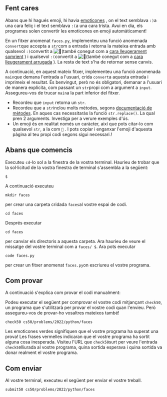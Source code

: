 ## Fent cares

Abans que hi hagués emoji, hi havia [emoticones](https://en.wikipedia.org/wiki/List_of_emoticons) , on el text semblava `:)`a una cara feliç i el text semblava `:(`a una cara trista. Avui en dia, els programes solen convertir les emoticones en emoji automàticament!

En un fitxer anomenat `faces.py`, implementeu una funció anomenada `convert`que accepta a `str`com a entrada i retorna la mateixa entrada amb qualsevol `:)`convertit a ![🙂](https://twemoji.maxcdn.com/v/14.0.2/72x72/1f642.png)(també conegut com a [cara lleugerament somrient](https://emojipedia.org/slightly-smiling-face/) ) i qualsevol `:(`convertit a ![🙁](https://twemoji.maxcdn.com/v/14.0.2/72x72/1f641.png)(també conegut com a [cara lleugerament arrugada](https://emojipedia.org/slightly-frowning-face/) ). La resta de text s'ha de retornar sense canvis.

A continuació, en aquest mateix fitxer, implementeu una funció anomenada `main`que demana l'entrada a l'usuari, crida `convert`a aquesta entrada i imprimeix el resultat. És benvingut, però no és obligatori, demanar a l'usuari de manera explícita, com passant un `str`propi com a argument a `input`. Assegureu-vos de trucar `main`a la part inferior del fitxer.


-   Recordeu que `input` retorna un `str`.
-   Recordeu que a `str`inclou molts mètodes, segons [documentació de mètodes](https://docs.python.org/es/3/library/stdtypes.html#string-methods). En aques cas necessitaràs la funció `str.replace()`. La qual pren 2 arguments. Investiga per a verure exemples d'ús.
-   Un emoji és en realitat només un caràcter, així que pots citar-lo com qualsevol `str`, a la com `🥰` . I pots copiar i enganxar l'emoji d'aquesta pàgina al teu propi codi segons sigui necessari.!

## Abans que comencis

Executeu `cd`\-lo sol a la finestra de la vostra terminal. Hauríeu de trobar que la sol·licitud de la vostra finestra de terminal s'assembla a la següent:
```
$
```
A continuació executeu
```
mkdir faces
```
per crear una carpeta cridada `faces`al vostre espai de codi.
```
cd faces
```
Després executar
```
cd faces
```

per canviar els directoris a aquesta carpeta. Ara hauríeu de veure el missatge del vostre terminal com a `faces/ $`. Ara pots executar
```
code faces.py
```
per crear un fitxer anomenat `faces.py`on escriureu el vostre programa.

## Com provar

A continuació s'explica com provar el codi manualment:

Podeu executar el següent per comprovar el vostre codi mitjançant `check50`, un programa que s'utilitzarà per provar el vostre codi quan l'envieu. Però assegureu-vos de provar-ho vosaltres mateixos també!

```
check50 cs50/problems/2022/python/faces
```

Les emoticones verdes signifiquen que el vostre programa ha superat una prova! Les frases vermelles indicaran que el vostre programa ha sortit alguna cosa inesperada. Visiteu l'URL que `check50`surt per veure l'entrada `check50`lliurada al vostre programa, quina sortida esperava i quina sortida va donar realment el vostre programa.

## Com enviar

Al vostre terminal, executeu el següent per enviar el vostre treball.

```
submit50 cs50/problems/2022/python/faces
```
